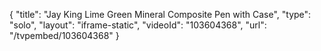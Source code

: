 {
    "title": "Jay King Lime Green Mineral Composite Pen with Case",
    "type": "solo",
    "layout": "iframe-static",
    "videoId": "103604368",
    "url": "\/tvpembed\/103604368"
}